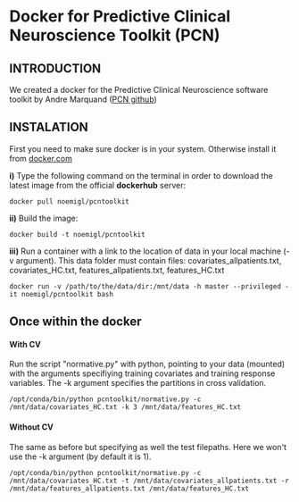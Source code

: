 # Docker for Predictive Clinical Neuroscience Toolkit (PCN)

## INTRODUCTION
We created a docker for the Predictive Clinical Neuroscience software toolkit by Andre Marquand ([PCN github](https://github.com/amarquand/PCNtoolkit))

## INSTALATION

First you need to make sure docker is in your system. Otherwise install it from [docker.com](https://docs.docker.com/get-docker/)
 

**i)** Type the following command on the terminal in order to download the latest image from the official **dockerhub** server:

```
docker pull noemigl/pcntoolkit
```

**ii)** Build the image:

```
docker build -t noemigl/pcntoolkit
```

**iii)** Run a container with a link to the location of data in your local machine (-v argument). This data folder must contain files: covariates_allpatients.txt, covariates_HC.txt, features_allpatients.txt, features_HC.txt

```
docker run -v /path/to/the/data/dir:/mnt/data -h master --privileged -it noemigl/pcntoolkit bash
```

## Once within the docker

#### With CV
Run the script "normative.py" with python, pointing to your data (mounted) with the arguments specifiying training covariates and training response variables. The -k argument specifies the partitions in cross validation.
```
/opt/conda/bin/python pcntoolkit/normative.py -c /mnt/data/covariates_HC.txt -k 3 /mnt/data/features_HC.txt
```

#### Without CV
The same as before but specifying as well the test filepaths. Here we won't use the -k argument (by default it is 1).
```
/opt/conda/bin/python pcntoolkit/normative.py -c /mnt/data/covariates_HC.txt -t /mnt/data/covariates_allpatients.txt -r /mnt/data/features_allpatients.txt /mnt/data/features_HC.txt
```
